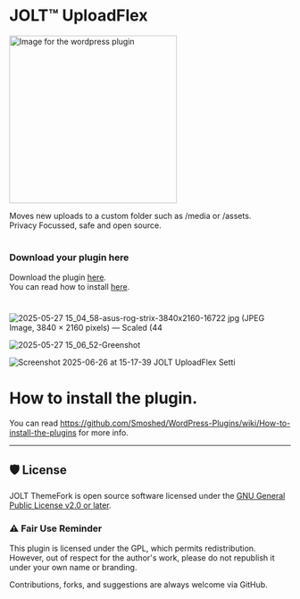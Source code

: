 # JOLT™ UploadFlex
<img src="https://github.com/user-attachments/assets/86765a44-a482-4c28-b828-7021d1140a90" alt="Image for the wordpress plugin" width="300" >

Moves new uploads to a custom folder such as /media or /assets.<br>
Privacy Focussed, safe and open source.
#
### Download your plugin here
Download the plugin [here](https://github.com/johnoltmans/JOLT-UploadFlex/archive/refs/heads/main.zip).<br>
You can read how to install [here](https://github.com/Smoshed/WordPress-Plugins/wiki/How-to-install-the-plugins).
#

![2025-05-27 15_04_58-asus-rog-strix-3840x2160-16722 jpg (JPEG Image, 3840 × 2160 pixels) — Scaled (44](https://github.com/user-attachments/assets/c6ee4d64-b4cf-4181-8489-79509405a80b)

![2025-05-27 15_06_52-Greenshot](https://github.com/user-attachments/assets/2334a4b0-182e-4714-9669-5c00bb93766a)

![Screenshot 2025-06-26 at 15-17-39 JOLT UploadFlex Setti](https://github.com/user-attachments/assets/17f9c351-8e04-42d2-8f53-80c4281da7fe)

#
# How to install the plugin.
You can read https://github.com/Smoshed/WordPress-Plugins/wiki/How-to-install-the-plugins for more info.

---

## 🛡 License

JOLT ThemeFork is open source software licensed under the [GNU General Public License v2.0 or later](https://www.gnu.org/licenses/gpl-2.0.html).

### ⚠️ Fair Use Reminder

This plugin is licensed under the GPL, which permits redistribution.  
However, out of respect for the author's work, please do not republish it under your own name or branding.

Contributions, forks, and suggestions are always welcome via GitHub.
